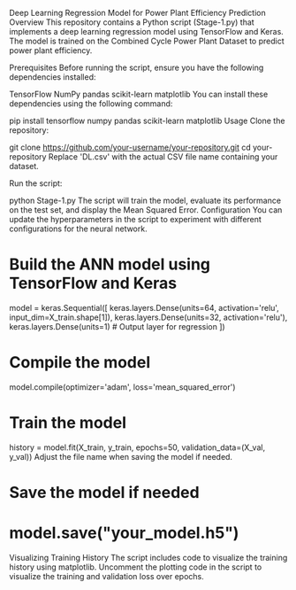 Deep Learning Regression Model for Power Plant Efficiency Prediction
Overview
This repository contains a Python script (Stage-1.py) that implements a deep learning regression model using TensorFlow and Keras. The model is trained on the Combined Cycle Power Plant Dataset to predict power plant efficiency.

Prerequisites
Before running the script, ensure you have the following dependencies installed:

TensorFlow
NumPy
pandas
scikit-learn
matplotlib
You can install these dependencies using the following command:


pip install tensorflow numpy pandas scikit-learn matplotlib
Usage
Clone the repository:

git clone https://github.com/your-username/your-repository.git
cd your-repository
Replace 'DL.csv' with the actual CSV file name containing your dataset.

Run the script:


python Stage-1.py
The script will train the model, evaluate its performance on the test set, and display the Mean Squared Error.
Configuration
You can update the hyperparameters in the script to experiment with different configurations for the neural network.


# Build the ANN model using TensorFlow and Keras
model = keras.Sequential([
    keras.layers.Dense(units=64, activation='relu', input_dim=X_train.shape[1]),
    keras.layers.Dense(units=32, activation='relu'),
    keras.layers.Dense(units=1)  # Output layer for regression
])

# Compile the model
model.compile(optimizer='adam', loss='mean_squared_error')

# Train the model
history = model.fit(X_train, y_train, epochs=50, validation_data=(X_val, y_val))
Adjust the file name when saving the model if needed.

# Save the model if needed
# model.save("your_model.h5")
Visualizing Training History
The script includes code to visualize the training history using matplotlib. Uncomment the plotting code in the script to visualize the training and validation loss over epochs.
